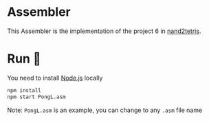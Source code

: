 # Assembler 

This Assembler is the implementation of the project 6 in [nand2tetris](https://www.nand2tetris.org/project06). 

# Run 🚀
You need to install [Node.js](https://nodejs.org/en/) locally
```bash
npm install
npm start PongL.asm
```
Note: `PongL.asm` is an example, you can change to any `.asm` file name




